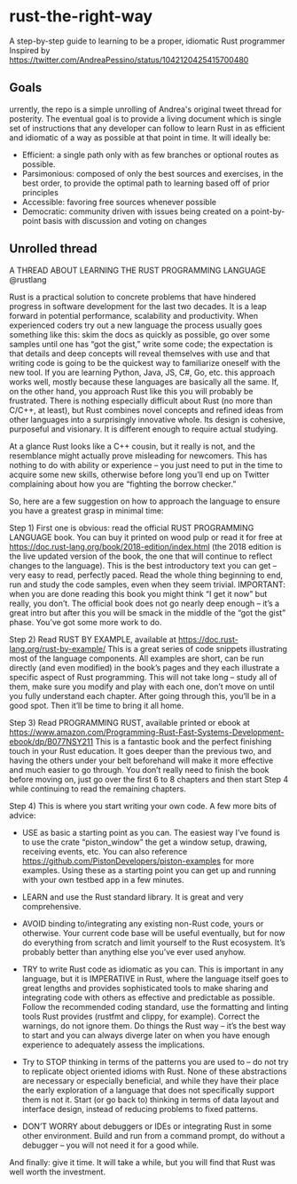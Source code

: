 # rust-the-right-way
A step-by-step guide to learning to be a proper, idiomatic Rust programmer
Inspired by https://twitter.com/AndreaPessino/status/1042120425415700480

## Goals
urrently, the repo is a simple unrolling of Andrea's original tweet thread for posterity. The eventual goal is to provide a living document which is single set of instructions that any developer can follow to learn Rust in as efficient and idiomatic of a way as possible at that point in time. It will ideally be:

* Efficient: a single path only with as few branches or optional routes as possible.
* Parsimonious: composed of only the best sources and exercises, in the best order, to provide the optimal path to learning based off of prior principles
* Accessible: favoring free sources whenever possible
* Democratic: community driven with issues being created on a point-by-point basis with discussion and voting on changes

## Unrolled thread
A THREAD ABOUT LEARNING THE RUST PROGRAMMING LANGUAGE @rustlang

Rust is a practical solution to concrete problems that have hindered progress in software development for the last two decades. It is a leap forward in potential performance, scalability and productivity.
When experienced coders try out a new language the process usually goes something like this: skim the docs as quickly as possible, go over some samples until one has “got the gist,” write some code; the expectation is that details and deep concepts will reveal themselves with use
and that writing code is going to be the quickest way to familiarize oneself with the new tool. If you are learning Python, Java, JS, C#, Go, etc. this approach works well, mostly because these languages are basically all the same. If, on the other hand, you approach Rust like
this you will probably be frustrated. There is nothing especially difficult about Rust (no more than C/C++, at least), but Rust combines novel concepts and refined ideas from other languages into a surprisingly innovative whole. Its design is cohesive, purposeful and visionary.
It is different enough to require actual studying.

At a glance Rust looks like a C++ cousin, but it really is not, and the resemblance might actually prove misleading for newcomers. This has nothing to do with ability or experience – you just need to put in the time to acquire
some new skills, otherwise before long you’ll end up on Twitter complaining about how you are “fighting the borrow checker.” 

So, here are a few suggestion on how to approach the language to ensure you have a greatest grasp in minimal time:

Step 1) First one is obvious: read
the official RUST PROGRAMMING LANGUAGE book. You can buy it printed on wood pulp or read it for free at https://doc.rust-lang.org/book/2018-edition/index.html (the 2018 edition is the live updated version of the book, the one that will continue to reflect changes to the language). This is the best introductory
text you can get – very easy to read, perfectly paced. Read the whole thing beginning to end, run and study the code samples, even when they seem trivial. IMPORTANT: when you are done reading this book you might think “I get it now” but really, you don’t. The official book does
not go nearly deep enough – it’s a great intro but after this you will be smack in the middle of the “got the gist” phase. You’ve got some more work to do.

Step 2) Read RUST BY EXAMPLE, available at https://doc.rust-lang.org/rust-by-example/ This is a great series of code snippets illustrating
most of the language components. All examples are short, can be run directly (and even modified) in the book’s pages and they each illustrate a specific aspect of Rust programming. This will not take long – study all of them, make sure you modify and play with each one, don’t
move on until you fully understand each chapter. After going through this, you’ll be in a good spot. Then it’ll be time to bring it all home.

Step 3) Read PROGRAMMING RUST, available printed or ebook at https://www.amazon.com/Programming-Rust-Fast-Systems-Development-ebook/dp/B077NSY211 This is a fantastic book and the perfect finishing
touch in your Rust education. It goes deeper than the previous two, and having the others under your belt beforehand will make it more effective and much easier to go through. You don’t really need to finish the book before moving on, just go over the first 6 to 8 chapters and
then start Step 4 while continuing to read the remaining chapters.

Step 4) This is where you start writing your own code. A few more bits of advice: 

- USE as basic a starting point as you can. The easiest way I’ve found is to use the crate “piston_window” the get a window
setup, drawing, receiving events, etc. You can also reference https://github.com/PistonDevelopers/piston-examples for more examples. Using these as a starting point you can get up and running with your own testbed app in a few minutes. 

- LEARN and use the Rust standard library. It is great and very
comprehensive. 

- AVOID binding to/integrating any existing non-Rust code, yours or otherwise. Your current code base will be useful eventually, but for now do everything from scratch and limit yourself to the Rust ecosystem. It’s probably better than anything else you’ve ever
used anyhow.

- TRY to write Rust code as idiomatic as you can. This is important in any language, but it is IMPERATIVE in Rust, where the language itself goes to great lengths and provides sophisticated tools to make sharing and integrating code with others as effective and
predictable as possible. Follow the recommended coding standard, use the formatting and linting tools Rust provides (rustfmt and clippy, for example). Correct the warnings, do not ignore them. Do things the Rust way – it’s the best way to start and you can always diverge later
on when you have enough experience to adequately assess the implications.

- Try to STOP thinking in terms of the patterns you are used to – do not try to replicate object oriented idioms with Rust. None of these abstractions are necessary or especially beneficial, and while they
have their place the early exploration of a language that does not specifically support them is not it. Start (or go back to) thinking in terms of data layout and interface design, instead of reducing problems to fixed patterns. 

- DON’T WORRY about debuggers or IDEs or
integrating Rust in some other environment. Build and run from a command prompt, do without a debugger – you will not need it for a good while.

And finally: give it time. It will take a while, but you will find that Rust was well worth the investment.

